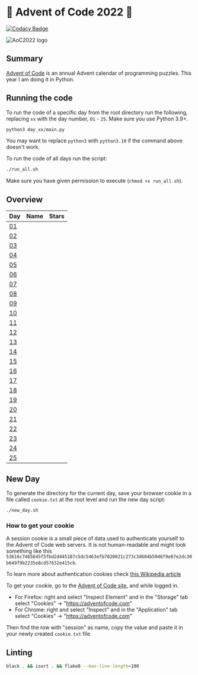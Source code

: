 # 🎄 Advent of Code 2022 🎄
[![Codacy Badge](https://app.codacy.com/project/badge/Grade/91cca2df2061459e8d63abd5cdcb7b37)](https://www.codacy.com/gh/orfeasa/advent-of-code-2022/dashboard)

![AoC2022 logo](https://raw.githubusercontent.com/orfeasa/advent-of-code-2022/master/header.png)
## Summary

[Advent of Code](http://adventofcode.com/) is an annual Advent calendar of programming puzzles.
This year I am doing it in Python.

## Running the code

To run the code of a specific day from the root directory run the following, replacing `xx` with the day number, `01` - `25`. Make sure you use Python 3.9+.

```sh
python3 day_xx/main.py
```

You may want to replace `python3` with `python3.10` if the command above doesn't work.

To run the code of all days run the script:

```sh
./run_all.sh
```

Make sure you have given permission to execute (`chmod +x run_all.sh`).

## Overview

| Day                                        | Name                    | Stars |
| ------------------------------------------ | ----------------------- | ----- |
| [01](https://adventofcode.com/2022/day/1)  | |     |
| [02](https://adventofcode.com/2022/day/2)  | |     |
| [03](https://adventofcode.com/2022/day/3)  | |     |
| [04](https://adventofcode.com/2022/day/4)  | |     |
| [05](https://adventofcode.com/2022/day/5)  | |     |
| [06](https://adventofcode.com/2022/day/6)  | |     |
| [07](https://adventofcode.com/2022/day/7)  | |     |
| [08](https://adventofcode.com/2022/day/8)  | |     |
| [09](https://adventofcode.com/2022/day/9)  | |     |
| [10](https://adventofcode.com/2022/day/10) | |     |
| [11](https://adventofcode.com/2022/day/11) | |     |
| [12](https://adventofcode.com/2022/day/12) | |     |
| [13](https://adventofcode.com/2022/day/13) | |     |
| [14](https://adventofcode.com/2022/day/14) | |     |
| [15](https://adventofcode.com/2022/day/15) | |     |
| [16](https://adventofcode.com/2022/day/16) | |     |
| [17](https://adventofcode.com/2022/day/17) | |     |
| [18](https://adventofcode.com/2022/day/18) | |     |
| [19](https://adventofcode.com/2022/day/19) | |     |
| [20](https://adventofcode.com/2022/day/20) | |     |
| [21](https://adventofcode.com/2022/day/21) | |     |
| [22](https://adventofcode.com/2022/day/22) | |     |
| [23](https://adventofcode.com/2022/day/23) | |     |
| [24](https://adventofcode.com/2022/day/24) | |     |
| [25](https://adventofcode.com/2022/day/25) | |     |

## New Day

To generate the directory for the current day, save your browser cookie in a file called `cookie.txt` at the root level and run the new day script:

```sh
./new_day.sh
```

### How to get your cookie

A session cookie is a small piece of data used to authenticate yourself to the
Advent of Code web servers. It is not human-readable and might look something
like this `53616c7465645f5fbd2d445187c5dc5463efb7020021c273c3d604b5946f9e87e2dc30b649f9b2235e8cd57632e415cb`.

To learn more about authentication cookies check [this Wikipedia article](https://en.wikipedia.org/wiki/HTTP_cookie)

To get your cookie, go to the [Advent of Code site](https://adventofcode.com/), and while logged in.

  - For Firefox: right and select "Inspect Element" and in the "Storage" tab select "Cookies" → "https://adventofcode.com"
  - For Chrome: right and select "Inspect" and in the "Application" tab select "Cookies" → "https://adventofcode.com"

Then find the row with "session" as name, copy the value and paste it in your newly created `cookie.txt` file

## Linting

```sh
black . && isort . && flake8 --max-line-length=100
```
